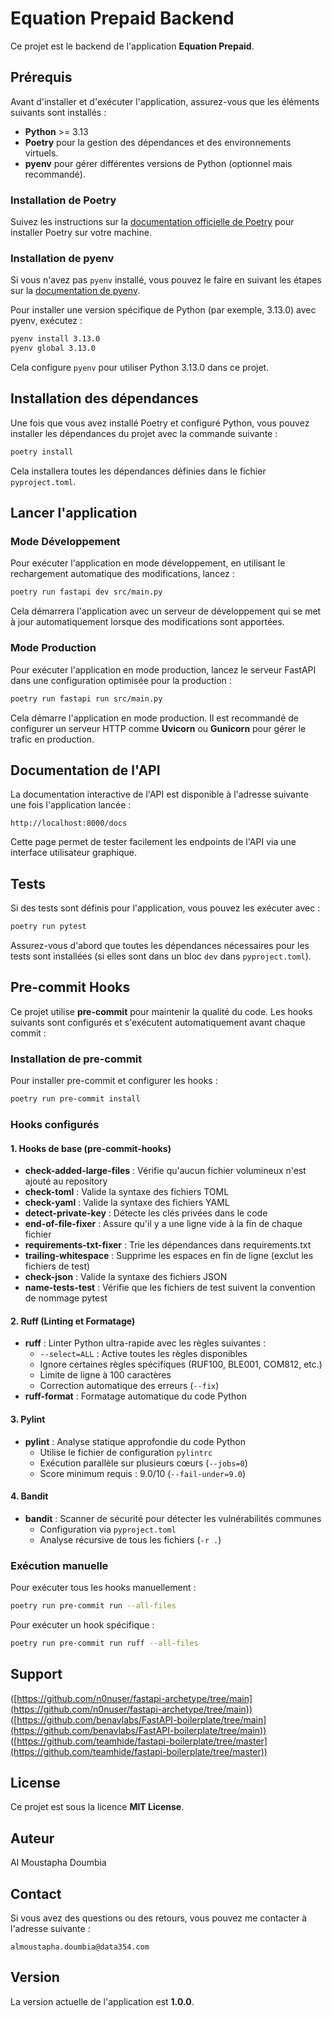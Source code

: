 # Equation Prepaid Backend

Ce projet est le backend de l'application **Equation Prepaid**.

## Prérequis

Avant d'installer et d'exécuter l'application, assurez-vous que les éléments suivants sont installés :

- **Python** >= 3.13
- **Poetry** pour la gestion des dépendances et des environnements virtuels.
- **pyenv** pour gérer différentes versions de Python (optionnel mais recommandé).

### Installation de Poetry

Suivez les instructions sur la [documentation officielle de Poetry](https://python-poetry.org/docs/) pour installer Poetry sur votre machine.

### Installation de pyenv

Si vous n'avez pas `pyenv` installé, vous pouvez le faire en suivant les étapes sur la [documentation de pyenv](https://github.com/pyenv/pyenv).

Pour installer une version spécifique de Python (par exemple, 3.13.0) avec pyenv, exécutez :

```bash
pyenv install 3.13.0
pyenv global 3.13.0
```

Cela configure `pyenv` pour utiliser Python 3.13.0 dans ce projet.

## Installation des dépendances

Une fois que vous avez installé Poetry et configuré Python, vous pouvez installer les dépendances du projet avec la commande suivante :

```bash
poetry install
```

Cela installera toutes les dépendances définies dans le fichier `pyproject.toml`.

## Lancer l'application

### Mode Développement

Pour exécuter l'application en mode développement, en utilisant le rechargement automatique des modifications, lancez :

```bash
poetry run fastapi dev src/main.py
```

Cela démarrera l'application avec un serveur de développement qui se met à jour automatiquement lorsque des modifications sont apportées.

### Mode Production

Pour exécuter l'application en mode production, lancez le serveur FastAPI dans une configuration optimisée pour la production :

```bash
poetry run fastapi run src/main.py
```

Cela démarre l'application en mode production. Il est recommandé de configurer un serveur HTTP comme **Uvicorn** ou **Gunicorn** pour gérer le trafic en production.

## Documentation de l'API

La documentation interactive de l'API est disponible à l'adresse suivante une fois l'application lancée :

```
http://localhost:8000/docs
```

Cette page permet de tester facilement les endpoints de l'API via une interface utilisateur graphique.

## Tests

Si des tests sont définis pour l'application, vous pouvez les exécuter avec :

```bash
poetry run pytest
```

Assurez-vous d'abord que toutes les dépendances nécessaires pour les tests sont installées (si elles sont dans un bloc `dev` dans `pyproject.toml`).

## Pre-commit Hooks

Ce projet utilise **pre-commit** pour maintenir la qualité du code. Les hooks suivants sont configurés et s'exécutent automatiquement avant chaque commit :

### Installation de pre-commit

Pour installer pre-commit et configurer les hooks :

```bash
poetry run pre-commit install
```

### Hooks configurés

#### 1. Hooks de base (pre-commit-hooks)

- **check-added-large-files** : Vérifie qu'aucun fichier volumineux n'est ajouté au repository
- **check-toml** : Valide la syntaxe des fichiers TOML
- **check-yaml** : Valide la syntaxe des fichiers YAML
- **detect-private-key** : Détecte les clés privées dans le code
- **end-of-file-fixer** : Assure qu'il y a une ligne vide à la fin de chaque fichier
- **requirements-txt-fixer** : Trie les dépendances dans requirements.txt
- **trailing-whitespace** : Supprime les espaces en fin de ligne (exclut les fichiers de test)
- **check-json** : Valide la syntaxe des fichiers JSON
- **name-tests-test** : Vérifie que les fichiers de test suivent la convention de nommage pytest

#### 2. Ruff (Linting et Formatage)

- **ruff** : Linter Python ultra-rapide avec les règles suivantes :
  - `--select=ALL` : Active toutes les règles disponibles
  - Ignore certaines règles spécifiques (RUF100, BLE001, COM812, etc.)
  - Limite de ligne à 100 caractères
  - Correction automatique des erreurs (`--fix`)
- **ruff-format** : Formatage automatique du code Python

#### 3. Pylint

- **pylint** : Analyse statique approfondie du code Python
  - Utilise le fichier de configuration `pylintrc`
  - Exécution parallèle sur plusieurs cœurs (`--jobs=0`)
  - Score minimum requis : 9.0/10 (`--fail-under=9.0`)

#### 4. Bandit

- **bandit** : Scanner de sécurité pour détecter les vulnérabilités communes
  - Configuration via `pyproject.toml`
  - Analyse récursive de tous les fichiers (`-r .`)

### Exécution manuelle

Pour exécuter tous les hooks manuellement :

```bash
poetry run pre-commit run --all-files
```

Pour exécuter un hook spécifique :

```bash
poetry run pre-commit run ruff --all-files
```

## Support

([https://github.com/n0nuser/fastapi-archetype/tree/main](https://github.com/n0nuser/fastapi-archetype/tree/main))
([https://github.com/benavlabs/FastAPI-boilerplate/tree/main](https://github.com/benavlabs/FastAPI-boilerplate/tree/main))
([https://github.com/teamhide/fastapi-boilerplate/tree/master](https://github.com/teamhide/fastapi-boilerplate/tree/master))

## License

Ce projet est sous la licence **MIT License**.

## Auteur

Al Moustapha Doumbia

## Contact

Si vous avez des questions ou des retours, vous pouvez me contacter à l'adresse suivante :

```
almoustapha.doumbia@data354.com
```

## Version

La version actuelle de l'application est **1.0.0**.
